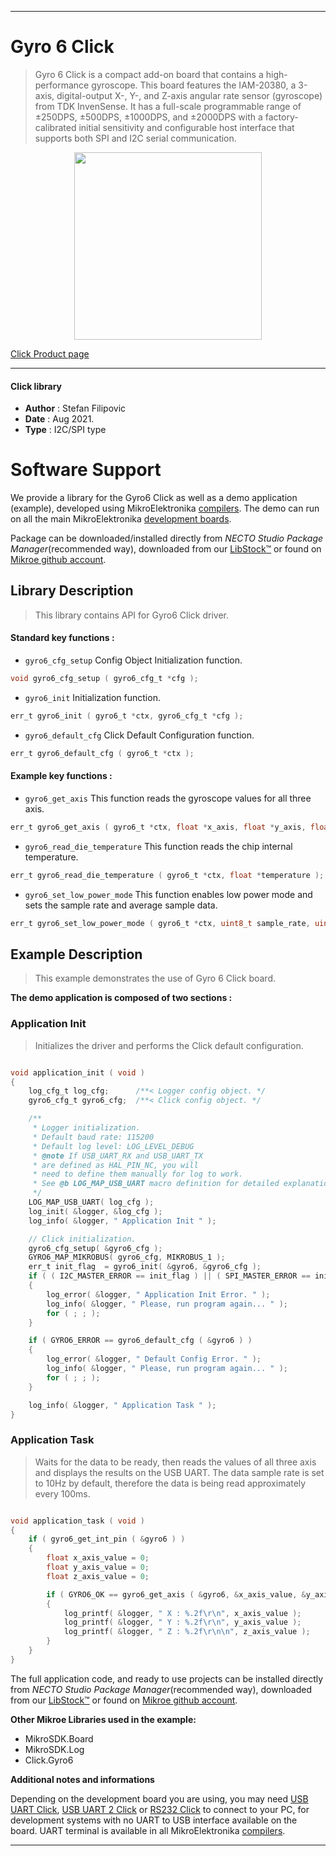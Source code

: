 
---
# Gyro 6 Click

> Gyro 6 Click is a compact add-on board that contains a high-performance gyroscope. This board features the IAM-20380, a 3-axis, digital-output X-, Y-, and Z-axis angular rate sensor (gyroscope) from TDK InvenSense. It has a full-scale programmable range of ±250DPS, ±500DPS, ±1000DPS, and ±2000DPS with a factory-calibrated initial sensitivity and configurable host interface that supports both SPI and I2C serial communication.

<p align="center">
  <img src="https://download.mikroe.com/images/click_for_ide/gyro6_click.png" height=300px>
</p>

[Click Product page](https://www.mikroe.com/gyro-6-click)

---


#### Click library

- **Author**        : Stefan Filipovic
- **Date**          : Aug 2021.
- **Type**          : I2C/SPI type


# Software Support

We provide a library for the Gyro6 Click
as well as a demo application (example), developed using MikroElektronika
[compilers](https://www.mikroe.com/necto-studio).
The demo can run on all the main MikroElektronika [development boards](https://www.mikroe.com/development-boards).

Package can be downloaded/installed directly from *NECTO Studio Package Manager*(recommended way), downloaded from our [LibStock&trade;](https://libstock.mikroe.com) or found on [Mikroe github account](https://github.com/MikroElektronika/mikrosdk_click_v2/tree/master/clicks).

## Library Description

> This library contains API for Gyro6 Click driver.

#### Standard key functions :

- `gyro6_cfg_setup` Config Object Initialization function.
```c
void gyro6_cfg_setup ( gyro6_cfg_t *cfg );
```

- `gyro6_init` Initialization function.
```c
err_t gyro6_init ( gyro6_t *ctx, gyro6_cfg_t *cfg );
```

- `gyro6_default_cfg` Click Default Configuration function.
```c
err_t gyro6_default_cfg ( gyro6_t *ctx );
```

#### Example key functions :

- `gyro6_get_axis` This function reads the gyroscope values for all three axis.
```c
err_t gyro6_get_axis ( gyro6_t *ctx, float *x_axis, float *y_axis, float *z_axis );
```

- `gyro6_read_die_temperature` This function reads the chip internal temperature.
```c
err_t gyro6_read_die_temperature ( gyro6_t *ctx, float *temperature );
```

- `gyro6_set_low_power_mode` This function enables low power mode and sets the sample rate and average sample data.
```c
err_t gyro6_set_low_power_mode ( gyro6_t *ctx, uint8_t sample_rate, uint8_t average );
```

## Example Description

> This example demonstrates the use of Gyro 6 Click board.

**The demo application is composed of two sections :**

### Application Init

> Initializes the driver and performs the Click default configuration.

```c

void application_init ( void )
{
    log_cfg_t log_cfg;      /**< Logger config object. */
    gyro6_cfg_t gyro6_cfg;  /**< Click config object. */

    /** 
     * Logger initialization.
     * Default baud rate: 115200
     * Default log level: LOG_LEVEL_DEBUG
     * @note If USB_UART_RX and USB_UART_TX 
     * are defined as HAL_PIN_NC, you will 
     * need to define them manually for log to work. 
     * See @b LOG_MAP_USB_UART macro definition for detailed explanation.
     */
    LOG_MAP_USB_UART( log_cfg );
    log_init( &logger, &log_cfg );
    log_info( &logger, " Application Init " );

    // Click initialization.
    gyro6_cfg_setup( &gyro6_cfg );
    GYRO6_MAP_MIKROBUS( gyro6_cfg, MIKROBUS_1 );
    err_t init_flag  = gyro6_init( &gyro6, &gyro6_cfg );
    if ( ( I2C_MASTER_ERROR == init_flag ) || ( SPI_MASTER_ERROR == init_flag ) )
    {
        log_error( &logger, " Application Init Error. " );
        log_info( &logger, " Please, run program again... " );
        for ( ; ; );
    }

    if ( GYRO6_ERROR == gyro6_default_cfg ( &gyro6 ) )
    {
        log_error( &logger, " Default Config Error. " );
        log_info( &logger, " Please, run program again... " );
        for ( ; ; );
    }

    log_info( &logger, " Application Task " );
}

```

### Application Task

> Waits for the data to be ready, then reads the values of all three axis
> and displays the results on the USB UART. The data sample rate is set to 10Hz by default,
> therefore the data is being read approximately every 100ms.

```c

void application_task ( void )
{
    if ( gyro6_get_int_pin ( &gyro6 ) )
    {
        float x_axis_value = 0;
        float y_axis_value = 0;
        float z_axis_value = 0;

        if ( GYRO6_OK == gyro6_get_axis ( &gyro6, &x_axis_value, &y_axis_value, &z_axis_value ) )
        {
            log_printf( &logger, " X : %.2f\r\n", x_axis_value );
            log_printf( &logger, " Y : %.2f\r\n", y_axis_value );
            log_printf( &logger, " Z : %.2f\r\n\n", z_axis_value );
        }
    }
}

```

The full application code, and ready to use projects can be installed directly from *NECTO Studio Package Manager*(recommended way), downloaded from our [LibStock&trade;](https://libstock.mikroe.com) or found on [Mikroe github account](https://github.com/MikroElektronika/mikrosdk_click_v2/tree/master/clicks).

**Other Mikroe Libraries used in the example:**

- MikroSDK.Board
- MikroSDK.Log
- Click.Gyro6

**Additional notes and informations**

Depending on the development board you are using, you may need
[USB UART Click](https://www.mikroe.com/usb-uart-click),
[USB UART 2 Click](https://www.mikroe.com/usb-uart-2-click) or
[RS232 Click](https://www.mikroe.com/rs232-click) to connect to your PC, for
development systems with no UART to USB interface available on the board. UART
terminal is available in all MikroElektronika
[compilers](https://shop.mikroe.com/compilers).

---

